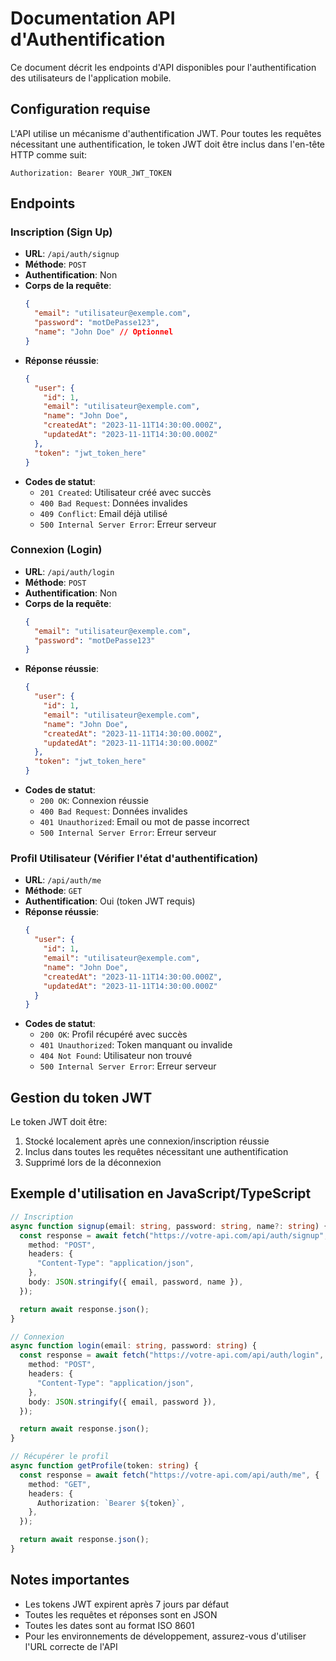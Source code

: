 # Documentation API d'Authentification

Ce document décrit les endpoints d'API disponibles pour l'authentification des utilisateurs de l'application mobile.

## Configuration requise

L'API utilise un mécanisme d'authentification JWT. Pour toutes les requêtes nécessitant une authentification, le token JWT doit être inclus dans l'en-tête HTTP comme suit:

```
Authorization: Bearer YOUR_JWT_TOKEN
```

## Endpoints

### Inscription (Sign Up)

- **URL**: `/api/auth/signup`
- **Méthode**: `POST`
- **Authentification**: Non
- **Corps de la requête**:
  ```json
  {
    "email": "utilisateur@exemple.com",
    "password": "motDePasse123",
    "name": "John Doe" // Optionnel
  }
  ```
- **Réponse réussie**:
  ```json
  {
    "user": {
      "id": 1,
      "email": "utilisateur@exemple.com",
      "name": "John Doe",
      "createdAt": "2023-11-11T14:30:00.000Z",
      "updatedAt": "2023-11-11T14:30:00.000Z"
    },
    "token": "jwt_token_here"
  }
  ```
- **Codes de statut**:
  - `201 Created`: Utilisateur créé avec succès
  - `400 Bad Request`: Données invalides
  - `409 Conflict`: Email déjà utilisé
  - `500 Internal Server Error`: Erreur serveur

### Connexion (Login)

- **URL**: `/api/auth/login`
- **Méthode**: `POST`
- **Authentification**: Non
- **Corps de la requête**:
  ```json
  {
    "email": "utilisateur@exemple.com",
    "password": "motDePasse123"
  }
  ```
- **Réponse réussie**:
  ```json
  {
    "user": {
      "id": 1,
      "email": "utilisateur@exemple.com",
      "name": "John Doe",
      "createdAt": "2023-11-11T14:30:00.000Z",
      "updatedAt": "2023-11-11T14:30:00.000Z"
    },
    "token": "jwt_token_here"
  }
  ```
- **Codes de statut**:
  - `200 OK`: Connexion réussie
  - `400 Bad Request`: Données invalides
  - `401 Unauthorized`: Email ou mot de passe incorrect
  - `500 Internal Server Error`: Erreur serveur

### Profil Utilisateur (Vérifier l'état d'authentification)

- **URL**: `/api/auth/me`
- **Méthode**: `GET`
- **Authentification**: Oui (token JWT requis)
- **Réponse réussie**:
  ```json
  {
    "user": {
      "id": 1,
      "email": "utilisateur@exemple.com",
      "name": "John Doe",
      "createdAt": "2023-11-11T14:30:00.000Z",
      "updatedAt": "2023-11-11T14:30:00.000Z"
    }
  }
  ```
- **Codes de statut**:
  - `200 OK`: Profil récupéré avec succès
  - `401 Unauthorized`: Token manquant ou invalide
  - `404 Not Found`: Utilisateur non trouvé
  - `500 Internal Server Error`: Erreur serveur

## Gestion du token JWT

Le token JWT doit être:

1. Stocké localement après une connexion/inscription réussie
2. Inclus dans toutes les requêtes nécessitant une authentification
3. Supprimé lors de la déconnexion

## Exemple d'utilisation en JavaScript/TypeScript

```typescript
// Inscription
async function signup(email: string, password: string, name?: string) {
  const response = await fetch("https://votre-api.com/api/auth/signup", {
    method: "POST",
    headers: {
      "Content-Type": "application/json",
    },
    body: JSON.stringify({ email, password, name }),
  });

  return await response.json();
}

// Connexion
async function login(email: string, password: string) {
  const response = await fetch("https://votre-api.com/api/auth/login", {
    method: "POST",
    headers: {
      "Content-Type": "application/json",
    },
    body: JSON.stringify({ email, password }),
  });

  return await response.json();
}

// Récupérer le profil
async function getProfile(token: string) {
  const response = await fetch("https://votre-api.com/api/auth/me", {
    method: "GET",
    headers: {
      Authorization: `Bearer ${token}`,
    },
  });

  return await response.json();
}
```

## Notes importantes

- Les tokens JWT expirent après 7 jours par défaut
- Toutes les requêtes et réponses sont en JSON
- Toutes les dates sont au format ISO 8601
- Pour les environnements de développement, assurez-vous d'utiliser l'URL correcte de l'API

